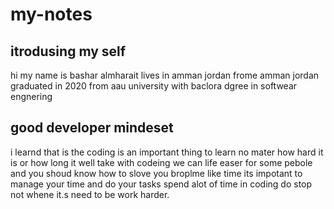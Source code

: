 # my-notes
## itrodusing my self 
hi my name is bashar almharait
lives in amman jordan 
frome amman jordan 
graduated in 2020 from aau university with baclora dgree in softwear engnering

## good developer mindeset
i learnd that is the coding is an important thing to learn no mater how hard it is or how long it well take with codeing we can life easer for some pebole and you shoud know how to slove you broplme like time its impotant to manage your time and do your tasks spend alot of time in coding do stop not  whene it.s  need to be work harder.